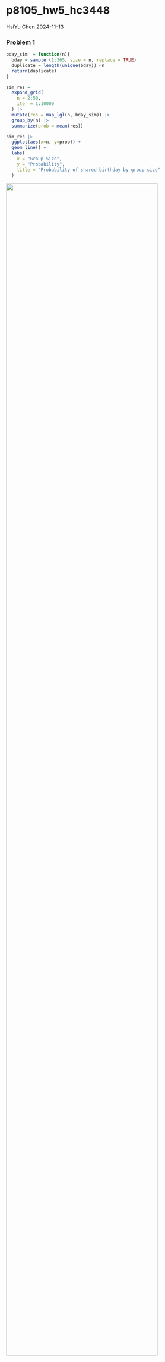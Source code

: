 p8105_hw5_hc3448
================
HsiYu Chen
2024-11-13

### Problem 1

``` r
bday_sim  = function(n){
  bday = sample (1:365, size = n, replace = TRUE)
  duplicate = length(unique(bday)) <n
  return(duplicate)
}
```

``` r
sim_res = 
  expand_grid(
    n = 2:50,
    iter = 1:10000
  ) |>
  mutate(res = map_lgl(n, bday_sim)) |>
  group_by(n) |>
  summarize(prob = mean(res))
```

``` r
sim_res |>
  ggplot(aes(x=n, y=prob)) +
  geom_line() +
  labs(
    x = "Group Size",           
    y = "Probability",        
    title = "Probability of shared birthday by group size" 
  )
```

<img src="p8105_hw5_hc3448_files/figure-gfm/unnamed-chunk-3-1.png" width="90%" />

When the group size increases, the probability that at least two people
in the group will share a birthday also increases. When there’s around
25 people in the group, there is higher than 50% of the probability that
there are at least two people sharing a birthday.

### Problem 2

``` r
n = 30
sigma = 5
mu_list = 0:6
alpha = 0.05
n_dataset = 5000
```

``` r
sim_t_test = function(mu){
  x = rnorm(n, mean = mu, sd = sigma)
  test_result = broom::tidy(t.test(x, mu = 0))
  tibble(
    estimate = test_result[["estimate"]],
    p_value = test_result[["p.value"]]
  )
}

sim_result = 
  expand_grid(
    mu = mu_list,
    iteration = 1: n_dataset
  ) |>
  mutate(
    result_df = map(mu, sim_t_test)
  ) |>
  unnest(result_df)

power_result = 
  sim_result |>
  group_by(mu) |>
  summarize(power = mean(p_value < alpha))
```

``` r
power_result |>
  ggplot(aes(x = mu, y = power)) +
  geom_line() +
  labs(
    x = "True mean",           
    y = "Power",        
    title = "Power of one sample t-test by true mean" 
  ) 
```

<img src="p8105_hw5_hc3448_files/figure-gfm/unnamed-chunk-6-1.png" width="90%" />

The graph shows that the power of the test increases when the true means
increases. It suggests that a higher the probability of rejecting the
null hypothesis when the effect size is larger.

``` r
estimate_result =
  sim_result |>
  group_by(mu) |>
  summarize(
    avg_estimate = mean(estimate),
    avg_estimate_rej = mean(estimate[p_value < alpha], na.rm = TRUE)
  )
```

``` r
estimate_result |>
  ggplot(aes(x = mu)) +
  geom_line(aes(y = avg_estimate, color = "All")) +
  geom_line(aes(y = avg_estimate_rej, color = "Null Rejected")) +
  labs(
    x = "True mean",           
    y = "Average estimate of mean",        
    title = "Average estimate mean by true mean (Comparing all to null rejected)" 
  )
```

<img src="p8105_hw5_hc3448_files/figure-gfm/unnamed-chunk-8-1.png" width="90%" />

The graph shows that the average estimate of μ for rejected tests is
generally higher than the true value, particularly for smaller effect
sizes. This inflation occurs because only larger estimates are likely to
exceed the significance threshold of α = 0.05, thus skewing the average
upward in cases where the null hypothesis is rejected

### Problem 3

``` r
homicide_df = read.csv("data/homicide-data.csv")
```

The raw data contains 52179 criminal homicides in 50 large U.S. cities
and the variables includes the reported date, disposition, city,
victims’ name, sex, race, and age.

``` r
homicide_sum = 
  homicide_df |>
  mutate(city_state = paste(city, state, sep = ", ")) |>
  group_by(city_state) |>
  summarize(
    total_number_homicides = n(),
    number_unsolved_homicides = sum(disposition %in% c("Closed without arrest", "Open/No arrest"),
                                    na.rm = TRUE)
  ) 
homicide_sum |> knitr::kable()
```

| city_state         | total_number_homicides | number_unsolved_homicides |
|:-------------------|-----------------------:|--------------------------:|
| Albuquerque, NM    |                    378 |                       146 |
| Atlanta, GA        |                    973 |                       373 |
| Baltimore, MD      |                   2827 |                      1825 |
| Baton Rouge, LA    |                    424 |                       196 |
| Birmingham, AL     |                    800 |                       347 |
| Boston, MA         |                    614 |                       310 |
| Buffalo, NY        |                    521 |                       319 |
| Charlotte, NC      |                    687 |                       206 |
| Chicago, IL        |                   5535 |                      4073 |
| Cincinnati, OH     |                    694 |                       309 |
| Columbus, OH       |                   1084 |                       575 |
| Dallas, TX         |                   1567 |                       754 |
| Denver, CO         |                    312 |                       169 |
| Detroit, MI        |                   2519 |                      1482 |
| Durham, NC         |                    276 |                       101 |
| Fort Worth, TX     |                    549 |                       255 |
| Fresno, CA         |                    487 |                       169 |
| Houston, TX        |                   2942 |                      1493 |
| Indianapolis, IN   |                   1322 |                       594 |
| Jacksonville, FL   |                   1168 |                       597 |
| Kansas City, MO    |                   1190 |                       486 |
| Las Vegas, NV      |                   1381 |                       572 |
| Long Beach, CA     |                    378 |                       156 |
| Los Angeles, CA    |                   2257 |                      1106 |
| Louisville, KY     |                    576 |                       261 |
| Memphis, TN        |                   1514 |                       483 |
| Miami, FL          |                    744 |                       450 |
| Milwaukee, wI      |                   1115 |                       403 |
| Minneapolis, MN    |                    366 |                       187 |
| Nashville, TN      |                    767 |                       278 |
| New Orleans, LA    |                   1434 |                       930 |
| New York, NY       |                    627 |                       243 |
| Oakland, CA        |                    947 |                       508 |
| Oklahoma City, OK  |                    672 |                       326 |
| Omaha, NE          |                    409 |                       169 |
| Philadelphia, PA   |                   3037 |                      1360 |
| Phoenix, AZ        |                    914 |                       504 |
| Pittsburgh, PA     |                    631 |                       337 |
| Richmond, VA       |                    429 |                       113 |
| Sacramento, CA     |                    376 |                       139 |
| San Antonio, TX    |                    833 |                       357 |
| San Bernardino, CA |                    275 |                       170 |
| San Diego, CA      |                    461 |                       175 |
| San Francisco, CA  |                    663 |                       336 |
| Savannah, GA       |                    246 |                       115 |
| St. Louis, MO      |                   1677 |                       905 |
| Stockton, CA       |                    444 |                       266 |
| Tampa, FL          |                    208 |                        95 |
| Tulsa, AL          |                      1 |                         0 |
| Tulsa, OK          |                    583 |                       193 |
| Washington, DC     |                   1345 |                       589 |

``` r
baltimore_df = 
  homicide_sum |>
  filter(city_state == "Baltimore, MD")
  
baltimore_test = 
  prop.test(
    baltimore_df[['number_unsolved_homicides']],
    baltimore_df[['total_number_homicides']]
  ) |> 
  broom::tidy()

baltimore_result <- baltimore_test |> 
  select(estimate, conf.low, conf.high)

baltimore_result |> knitr::kable()
```

|  estimate |  conf.low | conf.high |
|----------:|----------:|----------:|
| 0.6455607 | 0.6275625 | 0.6631599 |

``` r
unsolved_func = function(unsolved, total){
  test_result = prop.test(unsolved, total)
  broom::tidy(test_result) |>
    select(estimate, conf.low, conf.high)
}

all_city_unsolved =
  homicide_sum |>
  mutate(
    test_result = purrr::map2(number_unsolved_homicides, total_number_homicides, \(x,y) unsolved_func(x,y))
  )|>
  unnest(test_result)

all_city_unsolved |> knitr::kable(digit = 3)
```

| city_state | total_number_homicides | number_unsolved_homicides | estimate | conf.low | conf.high |
|:---|---:|---:|---:|---:|---:|
| Albuquerque, NM | 378 | 146 | 0.386 | 0.337 | 0.438 |
| Atlanta, GA | 973 | 373 | 0.383 | 0.353 | 0.415 |
| Baltimore, MD | 2827 | 1825 | 0.646 | 0.628 | 0.663 |
| Baton Rouge, LA | 424 | 196 | 0.462 | 0.414 | 0.511 |
| Birmingham, AL | 800 | 347 | 0.434 | 0.399 | 0.469 |
| Boston, MA | 614 | 310 | 0.505 | 0.465 | 0.545 |
| Buffalo, NY | 521 | 319 | 0.612 | 0.569 | 0.654 |
| Charlotte, NC | 687 | 206 | 0.300 | 0.266 | 0.336 |
| Chicago, IL | 5535 | 4073 | 0.736 | 0.724 | 0.747 |
| Cincinnati, OH | 694 | 309 | 0.445 | 0.408 | 0.483 |
| Columbus, OH | 1084 | 575 | 0.530 | 0.500 | 0.560 |
| Dallas, TX | 1567 | 754 | 0.481 | 0.456 | 0.506 |
| Denver, CO | 312 | 169 | 0.542 | 0.485 | 0.598 |
| Detroit, MI | 2519 | 1482 | 0.588 | 0.569 | 0.608 |
| Durham, NC | 276 | 101 | 0.366 | 0.310 | 0.426 |
| Fort Worth, TX | 549 | 255 | 0.464 | 0.422 | 0.507 |
| Fresno, CA | 487 | 169 | 0.347 | 0.305 | 0.391 |
| Houston, TX | 2942 | 1493 | 0.507 | 0.489 | 0.526 |
| Indianapolis, IN | 1322 | 594 | 0.449 | 0.422 | 0.477 |
| Jacksonville, FL | 1168 | 597 | 0.511 | 0.482 | 0.540 |
| Kansas City, MO | 1190 | 486 | 0.408 | 0.380 | 0.437 |
| Las Vegas, NV | 1381 | 572 | 0.414 | 0.388 | 0.441 |
| Long Beach, CA | 378 | 156 | 0.413 | 0.363 | 0.464 |
| Los Angeles, CA | 2257 | 1106 | 0.490 | 0.469 | 0.511 |
| Louisville, KY | 576 | 261 | 0.453 | 0.412 | 0.495 |
| Memphis, TN | 1514 | 483 | 0.319 | 0.296 | 0.343 |
| Miami, FL | 744 | 450 | 0.605 | 0.569 | 0.640 |
| Milwaukee, wI | 1115 | 403 | 0.361 | 0.333 | 0.391 |
| Minneapolis, MN | 366 | 187 | 0.511 | 0.459 | 0.563 |
| Nashville, TN | 767 | 278 | 0.362 | 0.329 | 0.398 |
| New Orleans, LA | 1434 | 930 | 0.649 | 0.623 | 0.673 |
| New York, NY | 627 | 243 | 0.388 | 0.349 | 0.427 |
| Oakland, CA | 947 | 508 | 0.536 | 0.504 | 0.569 |
| Oklahoma City, OK | 672 | 326 | 0.485 | 0.447 | 0.524 |
| Omaha, NE | 409 | 169 | 0.413 | 0.365 | 0.463 |
| Philadelphia, PA | 3037 | 1360 | 0.448 | 0.430 | 0.466 |
| Phoenix, AZ | 914 | 504 | 0.551 | 0.518 | 0.584 |
| Pittsburgh, PA | 631 | 337 | 0.534 | 0.494 | 0.573 |
| Richmond, VA | 429 | 113 | 0.263 | 0.223 | 0.308 |
| Sacramento, CA | 376 | 139 | 0.370 | 0.321 | 0.421 |
| San Antonio, TX | 833 | 357 | 0.429 | 0.395 | 0.463 |
| San Bernardino, CA | 275 | 170 | 0.618 | 0.558 | 0.675 |
| San Diego, CA | 461 | 175 | 0.380 | 0.335 | 0.426 |
| San Francisco, CA | 663 | 336 | 0.507 | 0.468 | 0.545 |
| Savannah, GA | 246 | 115 | 0.467 | 0.404 | 0.532 |
| St. Louis, MO | 1677 | 905 | 0.540 | 0.515 | 0.564 |
| Stockton, CA | 444 | 266 | 0.599 | 0.552 | 0.645 |
| Tampa, FL | 208 | 95 | 0.457 | 0.388 | 0.527 |
| Tulsa, AL | 1 | 0 | 0.000 | 0.000 | 0.945 |
| Tulsa, OK | 583 | 193 | 0.331 | 0.293 | 0.371 |
| Washington, DC | 1345 | 589 | 0.438 | 0.411 | 0.465 |

``` r
all_city_unsolved |>
  ggplot(aes(y = reorder(city_state, estimate), x = estimate)) +
  geom_point(size = 0.5) +
  geom_errorbar(aes(xmin = conf.low, xmax = conf.high)) +
  labs(
    x = "Estimated proportion of unsolved homicide",
    y = "City, State",
    title = "The estimates and CIs for each city"
  ) 
```

<img src="p8105_hw5_hc3448_files/figure-gfm/unnamed-chunk-13-1.png" width="90%" />
